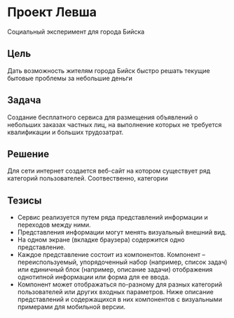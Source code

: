 # Проект Левша
Социальный эксперимент для города Бийска

## Цель
Дать возможность жителям города Бийск быстро решать текущие бытовые проблемы за небольшие деньги

## Задача
Создание бесплатного сервиса для размещения объявлений о небольших заказах частных лиц, на выполнение которых не требуется квалификации и больших трудозатрат.

## Решение
Для сети интернет создается веб-сайт на котором существует ряд категорий пользователей. Соотвественно, категории

## Тезисы
- Сервис реализуется путем ряда представлений информации и переходов между ними. 
- Представления информации могут менять визуальный внешний вид. 
- На одном экране (вкладке браузера) содержится одно представление.
- Каждое представление состоит из компонентов. Компонент – переиспользуемый, упорядоченный набор (например, список задач) или единичный блок (например, описание задачи) отображения однотипной информации или форма для ее ввода.
- Компонент может отображаться по-разному для разных категорий пользователей или других входных параметров. Ниже описание представлений и содержащихся в них компонентов с визуальными примерами для мобильной версии.
